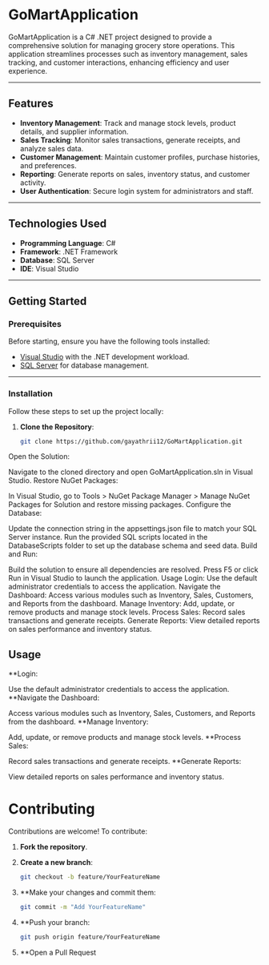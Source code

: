 # GoMartApplication

GoMartApplication is a C# .NET project designed to provide a comprehensive solution for managing grocery store operations. This application streamlines processes such as inventory management, sales tracking, and customer interactions, enhancing efficiency and user experience.

---

## Features

- **Inventory Management**: Track and manage stock levels, product details, and supplier information.
- **Sales Tracking**: Monitor sales transactions, generate receipts, and analyze sales data.
- **Customer Management**: Maintain customer profiles, purchase histories, and preferences.
- **Reporting**: Generate reports on sales, inventory status, and customer activity.
- **User Authentication**: Secure login system for administrators and staff.

---

## Technologies Used

- **Programming Language**: C#
- **Framework**: .NET Framework
- **Database**: SQL Server
- **IDE**: Visual Studio

---

## Getting Started

### Prerequisites

Before starting, ensure you have the following tools installed:

- [Visual Studio](https://visualstudio.microsoft.com/) with the .NET development workload.
- [SQL Server](https://www.microsoft.com/en-us/sql-server) for database management.

---

### Installation

Follow these steps to set up the project locally:

1. **Clone the Repository**:
   ```bash
   git clone https://github.com/gayathrii12/GoMartApplication.git
Open the Solution:

Navigate to the cloned directory and open GoMartApplication.sln in Visual Studio.
Restore NuGet Packages:

In Visual Studio, go to Tools > NuGet Package Manager > Manage NuGet Packages for Solution and restore missing packages.
Configure the Database:

Update the connection string in the appsettings.json file to match your SQL Server instance.
Run the provided SQL scripts located in the DatabaseScripts folder to set up the database schema and seed data.
Build and Run:

Build the solution to ensure all dependencies are resolved.
Press F5 or click Run in Visual Studio to launch the application.
Usage
Login:
Use the default administrator credentials to access the application.
Navigate the Dashboard:
Access various modules such as Inventory, Sales, Customers, and Reports from the dashboard.
Manage Inventory:
Add, update, or remove products and manage stock levels.
Process Sales:
Record sales transactions and generate receipts.
Generate Reports:
View detailed reports on sales performance and inventory status.


## Usage
**Login:

Use the default administrator credentials to access the application.
**Navigate the Dashboard:

Access various modules such as Inventory, Sales, Customers, and Reports from the dashboard.
**Manage Inventory:

Add, update, or remove products and manage stock levels.
**Process Sales:

Record sales transactions and generate receipts.
**Generate Reports:

View detailed reports on sales performance and inventory status.
# Contributing

Contributions are welcome! To contribute:

1. **Fork the repository**.

2. **Create a new branch**:
   ```bash
   git checkout -b feature/YourFeatureName
3. **Make your changes and commit them:
   ```bash
   git commit -m "Add YourFeatureName"
4. **Push your branch:
   ```bash
   git push origin feature/YourFeatureName
5. **Open a Pull Request
